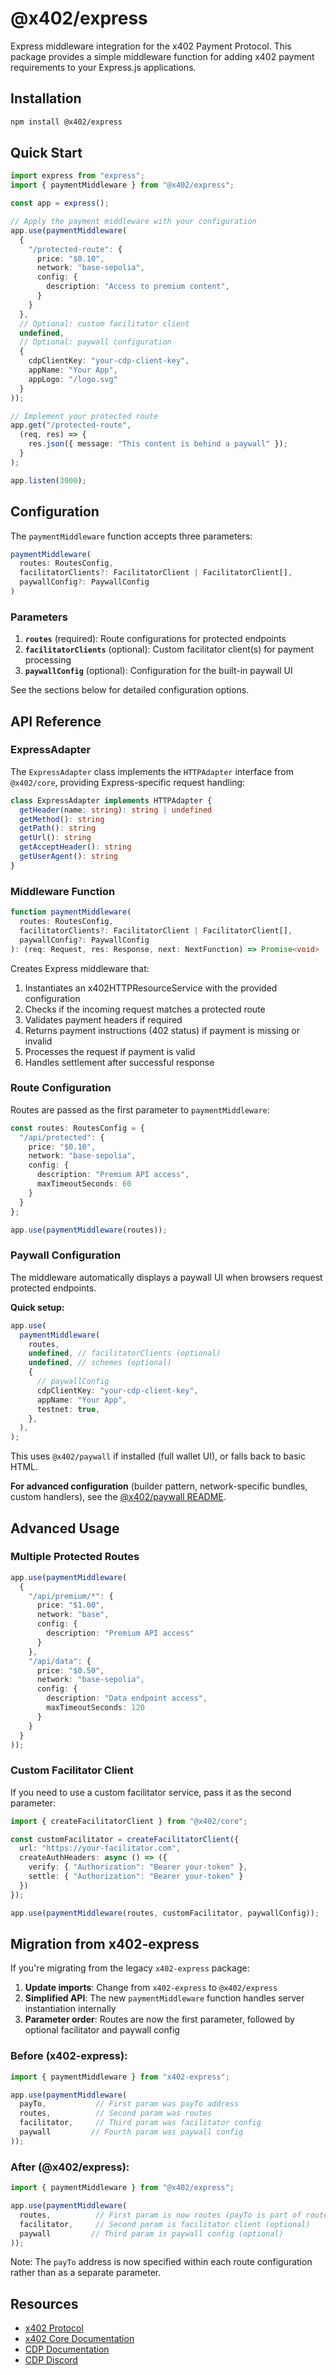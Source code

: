 # @x402/express

Express middleware integration for the x402 Payment Protocol. This package provides a simple middleware function for adding x402 payment requirements to your Express.js applications.

## Installation

```bash
npm install @x402/express
```

## Quick Start

```typescript
import express from "express";
import { paymentMiddleware } from "@x402/express";

const app = express();

// Apply the payment middleware with your configuration
app.use(paymentMiddleware(
  {
    "/protected-route": {
      price: "$0.10",
      network: "base-sepolia",
      config: {
        description: "Access to premium content",
      }
    }
  },
  // Optional: custom facilitator client
  undefined,
  // Optional: paywall configuration
  {
    cdpClientKey: "your-cdp-client-key",
    appName: "Your App",
    appLogo: "/logo.svg"
  }
));

// Implement your protected route
app.get("/protected-route", 
  (req, res) => {
    res.json({ message: "This content is behind a paywall" });
  }
);

app.listen(3000);
```

## Configuration

The `paymentMiddleware` function accepts three parameters:

```typescript
paymentMiddleware(
  routes: RoutesConfig,
  facilitatorClients?: FacilitatorClient | FacilitatorClient[],
  paywallConfig?: PaywallConfig
)
```

### Parameters

1. **`routes`** (required): Route configurations for protected endpoints
2. **`facilitatorClients`** (optional): Custom facilitator client(s) for payment processing
3. **`paywallConfig`** (optional): Configuration for the built-in paywall UI

See the sections below for detailed configuration options.

## API Reference

### ExpressAdapter

The `ExpressAdapter` class implements the `HTTPAdapter` interface from `@x402/core`, providing Express-specific request handling:

```typescript
class ExpressAdapter implements HTTPAdapter {
  getHeader(name: string): string | undefined
  getMethod(): string
  getPath(): string
  getUrl(): string
  getAcceptHeader(): string
  getUserAgent(): string
}
```

### Middleware Function

```typescript
function paymentMiddleware(
  routes: RoutesConfig,
  facilitatorClients?: FacilitatorClient | FacilitatorClient[],
  paywallConfig?: PaywallConfig
): (req: Request, res: Response, next: NextFunction) => Promise<void>
```

Creates Express middleware that:
1. Instantiates an x402HTTPResourceService with the provided configuration
2. Checks if the incoming request matches a protected route
3. Validates payment headers if required
4. Returns payment instructions (402 status) if payment is missing or invalid
5. Processes the request if payment is valid
6. Handles settlement after successful response

### Route Configuration

Routes are passed as the first parameter to `paymentMiddleware`:

```typescript
const routes: RoutesConfig = {
  "/api/protected": {
    price: "$0.10",
    network: "base-sepolia",
    config: {
      description: "Premium API access",
      maxTimeoutSeconds: 60
    }
  }
};

app.use(paymentMiddleware(routes));
```

### Paywall Configuration

The middleware automatically displays a paywall UI when browsers request protected endpoints.

**Quick setup:**

```typescript
app.use(
  paymentMiddleware(
    routes,
    undefined, // facilitatorClients (optional)
    undefined, // schemes (optional)
    {
      // paywallConfig
      cdpClientKey: "your-cdp-client-key",
      appName: "Your App",
      testnet: true,
    },
  ),
);
```

This uses `@x402/paywall` if installed (full wallet UI), or falls back to basic HTML.

**For advanced configuration** (builder pattern, network-specific bundles, custom handlers), see the [@x402/paywall README](../paywall/README.md).

## Advanced Usage

### Multiple Protected Routes

```typescript
app.use(paymentMiddleware(
  {
    "/api/premium/*": {
      price: "$1.00",
      network: "base",
      config: {
        description: "Premium API access"
      }
    },
    "/api/data": {
      price: "$0.50",
      network: "base-sepolia",
      config: {
        description: "Data endpoint access",
        maxTimeoutSeconds: 120
      }
    }
  }
));
```

### Custom Facilitator Client

If you need to use a custom facilitator service, pass it as the second parameter:

```typescript
import { createFacilitatorClient } from "@x402/core";

const customFacilitator = createFacilitatorClient({
  url: "https://your-facilitator.com",
  createAuthHeaders: async () => ({
    verify: { "Authorization": "Bearer your-token" },
    settle: { "Authorization": "Bearer your-token" }
  })
});

app.use(paymentMiddleware(routes, customFacilitator, paywallConfig));
```


## Migration from x402-express

If you're migrating from the legacy `x402-express` package:

1. **Update imports**: Change from `x402-express` to `@x402/express`
2. **Simplified API**: The new `paymentMiddleware` function handles server instantiation internally
3. **Parameter order**: Routes are now the first parameter, followed by optional facilitator and paywall config

### Before (x402-express):
```typescript
import { paymentMiddleware } from "x402-express";

app.use(paymentMiddleware(
  payTo,           // First param was payTo address
  routes,          // Second param was routes
  facilitator,     // Third param was facilitator config
  paywall         // Fourth param was paywall config
));
```

### After (@x402/express):
```typescript
import { paymentMiddleware } from "@x402/express";

app.use(paymentMiddleware(
  routes,          // First param is now routes (payTo is part of route config)
  facilitator,     // Second param is facilitator client (optional)
  paywall         // Third param is paywall config (optional)
));
```

Note: The `payTo` address is now specified within each route configuration rather than as a separate parameter.

## Resources

- [x402 Protocol](https://x402.org)
- [x402 Core Documentation](https://github.com/your-org/x402/tree/main/typescript/packages/core)
- [CDP Documentation](https://docs.cdp.coinbase.com)
- [CDP Discord](https://discord.com/invite/cdp)
